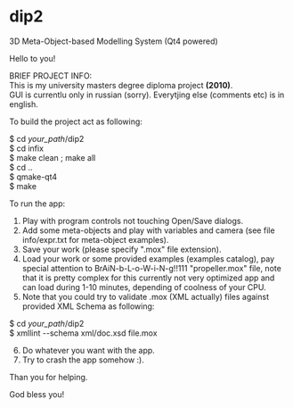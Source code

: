 # dip2
3D Meta-Object-based Modelling System (Qt4 powered)

Hello to you!

BRIEF PROJECT INFO:<br />
This is my university masters degree diploma project **(2010)**.<br />
GUI is currentlu only in russian (sorry). Everytjing else (comments etc) is in english.

To build the project act as following:

$ cd _your_path_/dip2<br />
$ cd infix<br />
$ make clean ; make all<br />
$ cd ..<br />
$ qmake-qt4<br />
$ make<br />

To run the app:

1. Play with program controls not touching Open/Save dialogs.
2. Add some meta-objects and play with variables and camera (see file info/expr.txt for meta-object examples).
3. Save your work (please specify ".mox" file extension).
4. Load your work or some provided examples (examples catalog), pay special attention to BrAiN-b-L-o-W-i-N-g!!111 "propeller.mox" file,
note that it is pretty complex for this currently not very optimized app and can load during 1-10 minutes, depending of coolness of your CPU.
5. Note that you could try to validate .mox (XML actually) files against provided XML Schema as following:

$ cd _your_path_/dip2<br />
$ xmllint --schema xml/doc.xsd file.mox

6. Do whatever you want with the app.
7. Try to crash the app somehow :).

Than you for helping.

God bless you!
